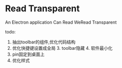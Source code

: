 # Read Transparent

An Electron application Can Read WeRead Transparent



todo:
1. 抽出toolbar的组件,优化代码结构
2. 优化快捷键设置成全局
   3. toolbar隐藏
   4. 软件最小化
3. pin固定到桌面上
3. 优化样式
